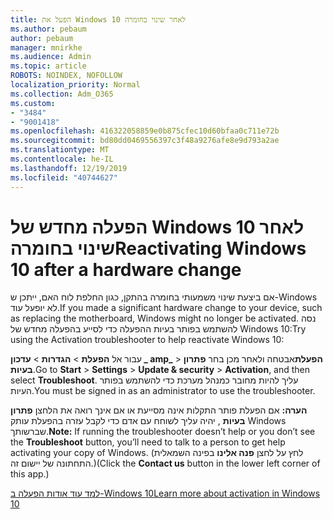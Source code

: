 ```yaml
---
title: הפעל את Windows 10 לאחר שינוי בחומרה
ms.author: pebaum
author: pebaum
manager: mnirkhe
ms.audience: Admin
ms.topic: article
ROBOTS: NOINDEX, NOFOLLOW
localization_priority: Normal
ms.collection: Adm_O365
ms.custom:
- "3484"
- "9001418"
ms.openlocfilehash: 416322058859e0b875cfec10d60bfaa0c711e72b
ms.sourcegitcommit: bd80dd0469556397c3f48a9276afe8e9d793a2ae
ms.translationtype: MT
ms.contentlocale: he-IL
ms.lasthandoff: 12/19/2019
ms.locfileid: "40744627"
---
```

# <a name="reactivating-windows-10-after-a-hardware-change"></a><span data-ttu-id="cb154-102">הפעלה מחדש של Windows 10 לאחר שינוי בחומרה</span><span class="sxs-lookup"><span data-stu-id="cb154-102">Reactivating Windows 10 after a hardware change</span></span>

<span data-ttu-id="cb154-103">אם ביצעת שינוי משמעותי בחומרה בהתקן, כגון החלפת לוח האם, ייתכן ש-Windows לא יופעל עוד.</span><span class="sxs-lookup"><span data-stu-id="cb154-103">If you made a significant hardware change to your device, such as replacing the motherboard, Windows might no longer be activated.</span></span> <span data-ttu-id="cb154-104">נסה להשתמש בפותר בעיות ההפעלה כדי לסייע בהפעלה מחדש של Windows 10:</span><span class="sxs-lookup"><span data-stu-id="cb154-104">Try using the Activation troubleshooter to help reactivate Windows 10:</span></span>

<span data-ttu-id="cb154-105">עבור אל **הפעלת** > **הגדרות** > **עדכון _ amp_** > **הפעלת**אבטחה ולאחר מכן בחר **פתרון בעיות**.</span><span class="sxs-lookup"><span data-stu-id="cb154-105">Go to **Start** > **Settings** > **Update & security** > **Activation**, and then select **Troubleshoot**.</span></span> <span data-ttu-id="cb154-106">עליך להיות מחובר כמנהל מערכת כדי להשתמש בפותר העיות.</span><span class="sxs-lookup"><span data-stu-id="cb154-106">You must be signed in as an administrator to use the troubleshooter.</span></span>

<span data-ttu-id="cb154-107">**הערה:** אם הפעלת פותר התקלות אינה מסייעת או אם אינך רואה את הלחצן **פתרון בעיות** , יהיה עליך לשוחח עם אדם כדי לקבל עזרה בהפעלת עותק Windows שברשותך.</span><span class="sxs-lookup"><span data-stu-id="cb154-107">**Note:** If running the troubleshooter doesn’t help or you don’t see the **Troubleshoot** button, you’ll need to talk to a person to get help activating your copy of Windows.</span></span> <span data-ttu-id="cb154-108">(לחץ על לחצן **פנה אלינו** בפינה השמאלית התחתונה של יישום זה.)</span><span class="sxs-lookup"><span data-stu-id="cb154-108">(Click the **Contact us** button in the lower left corner of this app.)</span></span>

[<span data-ttu-id="cb154-109">למד עוד אודות הפעלה ב-Windows 10</span><span class="sxs-lookup"><span data-stu-id="cb154-109">Learn more about activation in Windows 10</span></span>](https://support.microsoft.com/help/12440/windows-10-activate)
